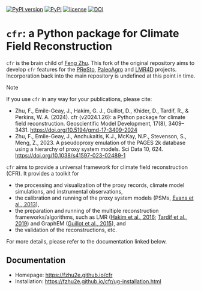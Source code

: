 [![PyPI version](https://badge.fury.io/py/cfr.svg)](https://badge.fury.io/py/cfr)
[![PyPI](https://img.shields.io/badge/python-3.11-blue.svg)]()
[![license](https://img.shields.io/github/license/fzhu2e/cfr.svg)]()
[![DOI](https://zenodo.org/badge/DOI/10.5281/zenodo.7855587.svg)](https://doi.org/10.5281/zenodo.7855587)

# `cfr`: a Python package for Climate Field Reconstruction
`cfr` is the brain child of [Feng Zhu](https://staff.cgd.ucar.edu/fengzhu).  This fork of the original repository aims to develop `cfr` features for the [PReSto](https://paleopresto.com), [PaleoAgro](https://www.nsf.gov/awardsearch/showAward?AWD_ID=2402618&HistoricalAwards=false) and [LMR4D](https://www.nsf.gov/awardsearch/showAward?AWD_ID=2402476&HistoricalAwards=false) projects. Incorporation back into the main repository is undefined at this point in time.  

> [!NOTE]
> If you use `cfr` in any way for your publications, please cite:
> 
> + Zhu, F., Emile-Geay, J., Hakim, G. J., Guillot, D., Khider, D., Tardif, R., & Perkins, W. A. (2024). cfr (v2024.1.26): a Python package for climate field reconstruction. Geoscientific Model Development, 17(8), 3409–3431. https://doi.org/10.5194/gmd-17-3409-2024
> + Zhu, F., Emile-Geay, J., Anchukaitis, K.J., McKay, N.P., Stevenson, S., Meng, Z., 2023. A pseudoproxy emulation of the PAGES 2k database using a hierarchy of proxy system models. Sci Data 10, 624. https://doi.org/10.1038/s41597-023-02489-1

`cfr` aims to provide a universal framework for climate field reconstruction (CFR).
It provides a toolkit for

+ the processing and visualization of the proxy records, climate model simulations, and instrumental observations,
+ the calibration and running of the proxy system models (PSMs, [Evans et al., 2013](https://doi.org/10.1016/j.quascirev.2013.05.024)),
+ the preparation and running of the multiple reconstruction frameworks/algorithms, such as LMR ([Hakim et al., 2016](https://doi.org/10.1002/2016JD024751); [Tardif et al., 2019](https://doi.org/https://doi.org/10.5194/cp-15-1251-2019)) and GraphEM ([Guillot et al., 2015](https://doi.org/10.1214/14-AOAS794)), and
+ the validation of the reconstructions, etc.

For more details, please refer to the documentation linked below.

## Documentation

+ Homepage: https://fzhu2e.github.io/cfr
+ Installation: https://fzhu2e.github.io/cfr/ug-installation.html
